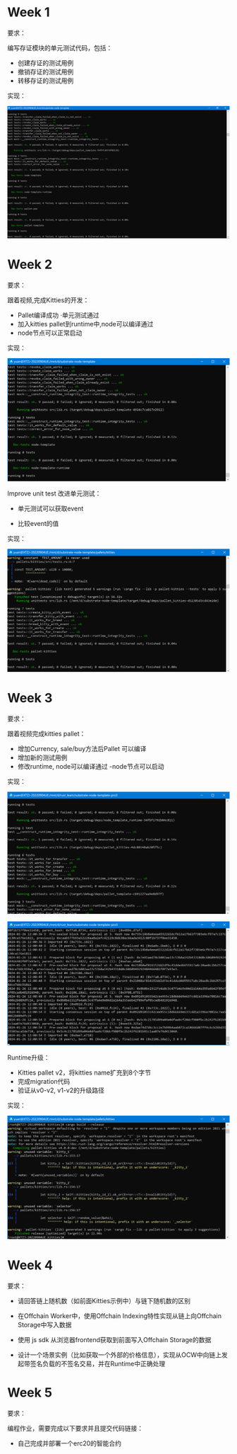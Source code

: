 # Week 1

要求：

编写存证模块的单元测试代码，包括：

* 创建存证的测试用例 
* 撤销存证的测试用例 
* 转移存证的测试用例

实现：

![test](/img/test.PNG)

# Week 2

要求：

跟着视频,完成Kitties的开发：

* Pallet编译成功 ·单元测试通过
* 加入kitties pallet到runtime中,node可以编译通过
* node节点可以正常启动

实现：

![test](/img/test2.PNG)

Improve unit test 改进单元测试：

* 单元测试可以获取event

* 比较event的值

实现：

![test](/img/test2-2.PNG)

# Week 3

要求：

跟着视频完成kitties pallet：

- 增加Currency, sale/buy方法后Pallet 可以编译 
- 增加新的测试用例 
- 修改runtime, node可以编译通过 -node节点可以启动

实现：

![test](/img/test3.PNG)

![run](/img/run3.PNG)

Runtime升级：

- Kitties pallet v2，将kitties name扩充到8个字节
- 完成migration代码 
- 验证从v0-v2, v1-v2的升级路径

实现：

![run](/img/run3-2.PNG)

# Week 4

要求：

- 请回答链上随机数（如前面Kitties示例中）与链下随机数的区别 

- 在Offchain Worker中，使用Offchain Indexing特性实现从链上向Offchain Storage中写入数据 

- 使用 js sdk 从浏览器frontend获取到前面写入Offchain Storage的数据 

- 设计一个场景实例（比如获取一个外部的价格信息），实现从OCW中向链上发起带签名负载的不签名交易，并在Runtime中正确处理

# Week 5

要求：

编程作业，需要完成以下要求并且提交代码链接：

- 自己完成并部署一个erc20的智能合约
